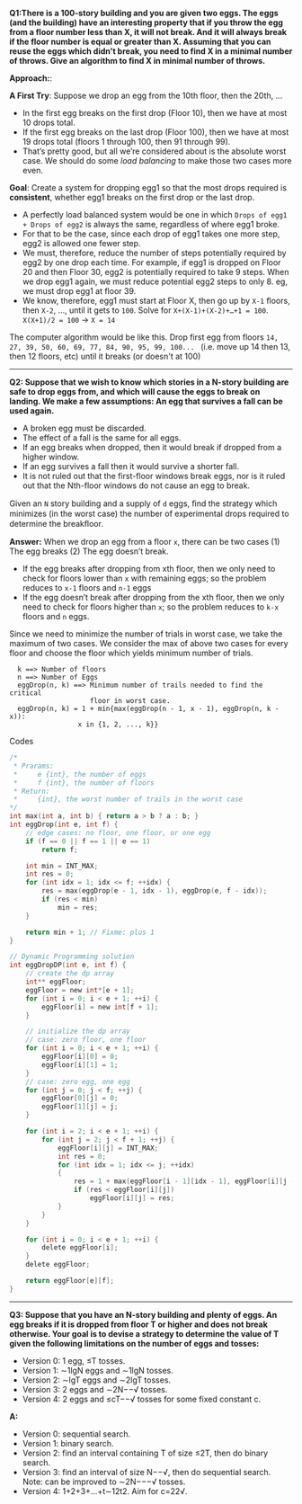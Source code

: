 **Q1:There is a 100-story building and you are given two eggs. The eggs (and the building) have an interesting property that if you throw the egg from a floor number less than X, it will not break. And it will always break if the floor number is equal or greater than X. Assuming that you can reuse the eggs which didn't break, you need to find X in a minimal number of throws. Give an algorithm to find X in minimal number of throws.**

**Approach:**:

**A First Try**: Suppose we drop an egg from the 10th floor, then the 20th, …

- In the first egg breaks on the first drop (Floor 10), then we have at most 10 drops total.
- If the first egg breaks on the last drop (Floor 100), then we have at most 19 drops total (floors 1 through 100, then 91 through 99).
- That’s pretty good, but all we’re considered about is the absolute worst case. We should do some _load balancing_ to make those two cases more even.

**Goal**: Create a system for dropping egg1 so that the most drops required is **consistent**, whether egg1 breaks on the first drop or the last drop.

- A perfectly load balanced system would be one in which `Drops of egg1 + Drops of egg2` is always the same, regardless of where egg1 broke.
- For that to be the case, since each drop of egg1 takes one more step, egg2 is allowed one fewer step.
- We must, therefore, reduce the number of steps potentially required by egg2 by one drop each time. For example, if egg1 is dropped on Floor 20 and then Floor 30, egg2 is potentially required to take 9 steps. When we drop egg1 again, we must reduce potential egg2 steps to only 8. eg, we must drop egg1 at floor 39.
- We know, therefore, egg1 must start at Floor X, then go up by `X-1` floors, then `X-2`, …, until it gets to `100`.
  Solve for `X+(X-1)+(X-2)+…+1 = 100`. `X(X+1)/2 = 100` -> `X = 14`

The computer algorithm would be like this. Drop first egg from floors `14, 27, 39, 50, 60, 69, 77, 84, 90, 95, 99, 100... `
(i.e. move up 14 then 13, then 12 floors, etc) until it breaks (or doesn't at 100)

-----------------------------------------------
**Q2: Suppose that we wish to know which stories in a N-story building are safe to drop eggs from, and which will
cause the eggs to break on landing. We make a few assumptions: An egg that survives a fall can be used again.**

- A broken egg must be discarded.
- The effect of a fall is the same for all eggs.
- If an egg breaks when dropped, then it would break if dropped from a higher window.
- If an egg survives a fall then it would survive a shorter fall.
- It is not ruled out that the first-floor windows break eggs, nor is it ruled out that the Nth-floor windows do not cause an egg to break.

Given an `N` story building and a supply of `d` eggs, ﬁnd the strategy which minimizes (in the worst case) the number of 
experimental drops required to determine the breakﬂoor.

**Answer:** When we drop an egg from a floor `x`, there can be two cases (1) The egg breaks (2) The egg doesn’t break.

- If the egg breaks after dropping from xth floor, then we only need to check for floors lower than `x` with remaining eggs; so the problem reduces to `x-1` floors and `n-1` eggs
- If the egg doesn’t break after dropping from the xth floor, then we only need to check for floors higher than `x`; so the problem reduces to `k-x` floors and `n` eggs.

Since we need to minimize the number of trials in worst case, we take the maximum of two cases. We consider the max of above two cases for every floor and choose the floor which yields minimum number of trials.

```
  k ==> Number of floors
  n ==> Number of Eggs
  eggDrop(n, k) ==> Minimum number of trails needed to find the critical
                    floor in worst case.
  eggDrop(n, k) = 1 + min{max(eggDrop(n - 1, x - 1), eggDrop(n, k - x)): 
                 x in {1, 2, ..., k}}
```                 

Codes

```c
/*
 * Prarams: 
 *     e {int}, the number of eggs
 *     f {int}, the number of floors
 * Return:
 *     {int}, the worst number of trails in the worst case 
*/
int max(int a, int b) { return a > b ? a : b; }
int eggDrop(int e, int f) {
	// edge cases: no floor, one floor, or one egg
	if (f == 0 || f == 1 || e == 1)
		return f;

	int min = INT_MAX;
	int res = 0;
	for (int idx = 1; idx <= f; ++idx) {
		res = max(eggDrop(e - 1, idx - 1), eggDrop(e, f - idx));
		if (res < min)
			min = res;
	}

	return min + 1; // Fixme: plus 1
}

// Dynamic Programming solution
int eggDropDP(int e, int f) {
	// create the dp array
	int** eggFloor;
	eggFloor = new int*[e + 1];
	for (int i = 0; i < e + 1; ++i) {
		eggFloor[i] = new int[f + 1];
	}

	// initialize the dp array
	// case: zero floor, one floor
	for (int i = 0; i < e + 1; ++i) {
		eggFloor[i][0] = 0;
		eggFloor[i][1] = 1;
	}
	// case: zero egg, one egg
	for (int j = 0; j < f; ++j) {
		eggFloor[0][j] = 0;
		eggFloor[1][j] = j;
	}

	for (int i = 2; i < e + 1; ++i) {
		for (int j = 2; j < f + 1; ++j) {
			eggFloor[i][j] = INT_MAX;
			int res = 0;
			for (int idx = 1; idx <= j; ++idx)
			{
				res = 1 + max(eggFloor[i - 1][idx - 1], eggFloor[i][j - idx]);
				if (res < eggFloor[i][j])
					eggFloor[i][j] = res;
			}
		}
	}

	for (int i = 0; i < e + 1; ++i) {
		delete eggFloor[i];
	}
	delete eggFloor;

	return eggFloor[e][f];
}
```

-----------------------------------------------------------------
**Q3: Suppose that you have an N-story building and plenty of eggs. An egg breaks if it is dropped from floor T or higher and does not break otherwise. Your goal is to devise a strategy to determine the value of T given the following limitations on the number of eggs and tosses:**
- Version 0: 1 egg, ≤T tosses.
- Version 1: ∼1lgN eggs and ∼1lgN tosses.
- Version 2: ∼lgT eggs and ∼2lgT tosses.
- Version 3: 2 eggs and ∼2N−−√ tosses.
- Version 4: 2 eggs and ≤cT−−√ tosses for some fixed constant c.

**A:**
+ Version 0: sequential search.
+ Version 1: binary search.
+ Version 2: find an interval containing T of size ≤2T, then do binary search.
+ Version 3: find an interval of size N−−√, then do sequential search. Note: can be improved to ∼2N−−−√ tosses.
+ Version 4: 1+2+3+…+t∼12t2. Aim for c=22√.

